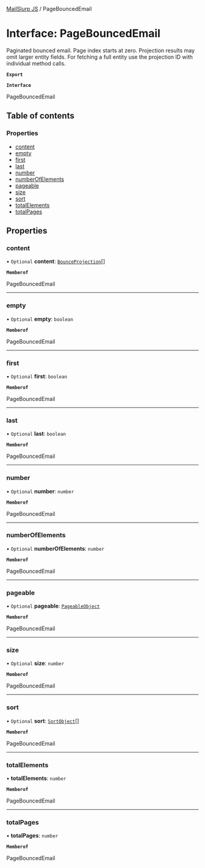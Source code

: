 [MailSlurp JS](../README.md) / PageBouncedEmail

# Interface: PageBouncedEmail

Paginated bounced email. Page index starts at zero. Projection results may omit larger entity fields. For fetching a full entity use the projection ID with individual method calls.

**`Export`**

**`Interface`**

PageBouncedEmail

## Table of contents

### Properties

- [content](PageBouncedEmail.md#content)
- [empty](PageBouncedEmail.md#empty)
- [first](PageBouncedEmail.md#first)
- [last](PageBouncedEmail.md#last)
- [number](PageBouncedEmail.md#number)
- [numberOfElements](PageBouncedEmail.md#numberofelements)
- [pageable](PageBouncedEmail.md#pageable)
- [size](PageBouncedEmail.md#size)
- [sort](PageBouncedEmail.md#sort)
- [totalElements](PageBouncedEmail.md#totalelements)
- [totalPages](PageBouncedEmail.md#totalpages)

## Properties

### content

• `Optional` **content**: [`BounceProjection`](BounceProjection.md)[]

**`Memberof`**

PageBouncedEmail

___

### empty

• `Optional` **empty**: `boolean`

**`Memberof`**

PageBouncedEmail

___

### first

• `Optional` **first**: `boolean`

**`Memberof`**

PageBouncedEmail

___

### last

• `Optional` **last**: `boolean`

**`Memberof`**

PageBouncedEmail

___

### number

• `Optional` **number**: `number`

**`Memberof`**

PageBouncedEmail

___

### numberOfElements

• `Optional` **numberOfElements**: `number`

**`Memberof`**

PageBouncedEmail

___

### pageable

• `Optional` **pageable**: [`PageableObject`](PageableObject.md)

**`Memberof`**

PageBouncedEmail

___

### size

• `Optional` **size**: `number`

**`Memberof`**

PageBouncedEmail

___

### sort

• `Optional` **sort**: [`SortObject`](SortObject.md)[]

**`Memberof`**

PageBouncedEmail

___

### totalElements

• **totalElements**: `number`

**`Memberof`**

PageBouncedEmail

___

### totalPages

• **totalPages**: `number`

**`Memberof`**

PageBouncedEmail
